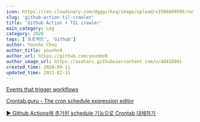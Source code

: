 ```yaml
---
icon: https://res.cloudinary.com/dgggcrkxq/image/upload/v1566899596/noticon/slhw4nu8hybreryigopq.png
slug: 'github-action-til-crawler'
title: 'Github Action + TIL crawler'
main_category: Log
category: 2020
tags: ['프로젝트', 'Github']
author: Younho Choo
author_title: younho9
author_url: https://github.com/younho9
author_image_url: https://avatars.githubusercontent.com/u/48426991
created_time: 2020-09-11
updated_time: 2021-02-15
---
```


[Events that trigger workflows](https://docs.github.com/en/actions/reference/events-that-trigger-workflows)

[Crontab.guru - The cron schedule expression editor](https://crontab.guru/)

[▶️ Github Actions에 추가된 schedule 기능으로 Crontab 대체하기](https://velog.io/@chris/replacing-crontab-with-the-schedule-feature-of-github-actions)
